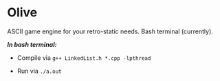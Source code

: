 # Olive
ASCII game engine for your retro-static needs. Bash terminal (currently).

***In bash terminal:***

- Compile via ```g++ LinkedList.h *.cpp -lpthread```

- Run via ```./a.out```
